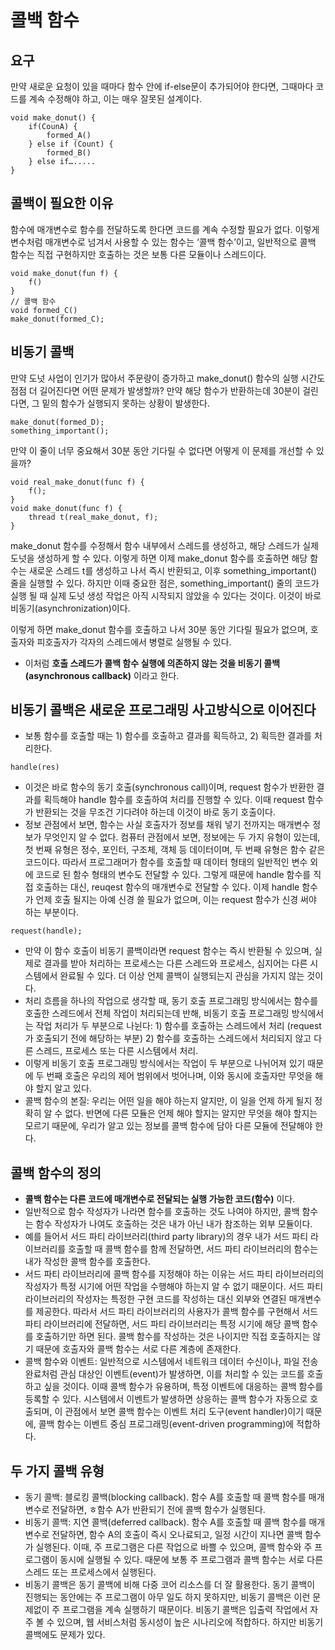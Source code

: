 # 콜백 함수

## 요구
만약 새로운 요청이 있을 때마다 함수 안에 if-else문이 추가되어야 한다면, 그때마다 코드를 계속 수정해야 하고, 이는 매우 잘못된 설계이다.

```
void make_donut() {
	if(CounA) {
		formed_A()
	} else if (Count) {
		formed_B()
	} else if….....
}
```

## 콜백이 필요한 이유
함수에 매개변수로 함수를 전달하도록 한다면 코드를 계속 수정할 필요가 없다. 이렇게 변수처럼 매개변수로 넘겨서 사용할 수 있는 함수는 ‘콜백 함수’이고, 일반적으로 콜백 함수는 직접 구현하지만 호출하는 것은 보통 다른 모듈이나 스레드이다.

```
void make_donut(fun f) {
	f()
}
// 콜백 함수
void formed_C() 
make_donut(formed_C);
```

## 비동기 콜백
만약 도넛 사업이 인기가 많아서 주문량이 증가하고 make_donut() 함수의 실행 시간도 점점 더 길어진다면 어떤 문제가 발생할까? 만약 해당 함수가 반환하는데 30분이 걸린다면, 그 밑의 함수가 실행되지 못하는 상황이 발생한다.

```
make_donut(formed_D);
something_important();
```

만약 이 줄이 너무 중요해서 30분 동안 기다릴 수 없다면 어떻게 이 문제를 개선할 수 있을까?

```
void real_make_donut(func f) {
	f();
}
void make_donut(func f) {
	thread t(real_make_donut, f);
}
```

make_donut 함수를 수정해서 함수 내부에서 스레드를 생성하고, 해당 스레드가 실제 도넛을 생성하게 할 수 있다. 이렇게 하면 이제 make_donut 함수를 호출하면 해당 함수는 새로운 스레드 t를 생성하고 나서 즉시 반환되고, 이후 something_important() 줄을 실행할 수 있다. 하지만 이때 중요한 점은, something_important() 줄의 코드가 실행 될 때 실제 도넛 생성 작업은 아직 시작되지 않았을 수 있다는 것이다. 이것이 바로 비동기(asynchronization)이다. 

이렇게 하면 make_donut 함수를 호출하고 나서 30분 동안 기다릴 필요가 없으며, 호출자와 피호출자가 각자의 스레드에서 병렬로 실행될 수 있다.

- 이처럼 **호출 스레드가 콜백 함수 실행에 의존하지 않는 것을 비동기 콜백(asynchronous callback)** 이라고 한다. 

## 비동기 콜백은 새로운 프로그래밍 사고방식으로 이어진다
- 보통 함수를 호출할 때는 1) 함수를 호출하고 결과를 획득하고, 2) 획득한 결과를 처리한다. 

```res = request(); 
handle(res)
```

- 이것은 바로 함수의 동기 호출(synchronous call)이며, request 함수가 반환한 결과를 획득해야 handle 함수를 호출하여 처리를 진행할 수 있다. 이때 request 함수가 반환되는 것을 무조건 기다려야 하는데 이것이 바로 동기 호출이다.
- 정보 관점에서 보면, 함수는 사실 호출자가 정보를 채워 넣기 전까지는 매개변수 정보가 무엇인지 알 수 없다. 컴퓨터 관점에서 보면, 정보에는 두 가지 유형이 있는데, 첫 번째 유형은 정수, 포인터, 구조체, 객체 등 데이터이며, 두 번째 유형은 함수 같은 코드이다. 따라서 프로그래머가 함수를 호출할 때 데이터 형태의 일반적인 변수 외에 코드로 된 함수 형태의 변수도 전달할 수 있다. 그렇게 때문에 handle 함수를 직접 호출하는 대신, reuqest 함수의 매개변수로 전달할 수 있다. 이제 handle 함수가 언제 호출 될지는 아예 신경 쓸 필요가 없으며, 이는 request 함수가 신경 써야 하는 부분이다. 
```
request(handle);
```
- 만약 이 함수 호출이 비동기 콜백이라면 request 함수는 즉시 반환될 수 있으며, 실제로 결과를 받아 처리하는 프로세스는 다른 스레드와 프로세스, 심지어는 다른 시스템에서 완료될 수 있다. 더 이상 언제 콜백이 실행되는지 관심을 가지지 않는 것이다. 
- 처리 흐름을 하나의 작업으로 생각할 때, 동기 호출 프로그래밍 방식에서는 함수를 호출한 스레드에서 전체 작업이 처리되는데 반해, 비동기 호출 프로그래밍 방식에서는 작업 처리가 두 부분으로 나뉜다: 1) 함수를 호출하는 스레드에서 처리 (request가 호출되기 전에 해당하는 부분) 2) 함수를 호출하는 스레드에서 처리되지 않고 다른 스레드, 프로세스 또는 다른 시스템에서 처리. 
- 이렇게 비동기 호출 프로그래밍 방식에서는 작업이 두 부분으로 나뉘어져 있기 때문에 두 번째 호출은 우리의 제어 범위에서 벗어나며, 이와 동시에 호출자만 무엇을 해야 할지 알고 있다. 
- 콜백 함수의 본질: 우리는 어떤 일을 해야 하는지 알지만, 이 일을 언제 하게 될지 정확히 알 수 없다. 반면에 다른 모듈은 언제 해야 할지는 알지만 무엇을 해야 할지는 모르기 때문에, 우리가 알고 있는 정보를 콜백 함수에 담아 다른 모듈에 전달해야 한다. 

## 콜백 함수의 정의
- **콜백 함수는 다른 코드에 매개변수로 전달되는 실행 가능한 코드(함수)** 이다.  
- 일반적으로 함수 작성자가 나라면 함수를 호출하는 것도 나여야 하지만, 콜백 함수는 함수 작성자가 나여도 호출하는 것은 내가 아닌 내가 참조하는 외부 모듈이다. 
- 예를 들어서 서드 파티 라이브러리(third party library)의 경우 내가 서드 파티 라이브러리를 호출할 때 콜백 함수를 함께 전달하면, 서드 파티 라이브러리의 함수는 내가 작성한 콜백 함수를 호출한다. 
- 서드 파티 라이브러리에 콜백 함수를 지정해야 하는 이유는 서드 파티 라이브러리의 작성자가 특정 시기에 어떤 작업을 수행해야 하는지 알 수 없기 때문이다. 서드 파티 라이브러리의 작성자는 특정한 구현 코드를 작성하는 대신 외부와 연결된 매개변수를 제공한다. 따라서 서드 파티 라이브러리의 사용자가 콜백 함수를 구현해서 서드 파티 라이브러리에 전달하면, 서드 파티 라이브러리는 특정 시기에 해당 콜백 함수를 호출하기만 하면 된다. 콜백 함수를 작성하는 것은 나이지만 직접 호출하지는 않기 때문에 호출자와 콜백 함수는 서로 다른 계층에 존재한다. 
- 콜백 함수와 이벤트: 일반적으로 시스템에서 네트워크 데이터 수신이나, 파일 전송 완료처럼 관심 대상인 이벤트(event)가 발생하면, 이를 처리할 수 있는 코드를 호출하고 싶을 것이다. 이때 콜백 함수가 유용하며, 특정 이벤트에 대응하는 콜백 함수를 등록할 수 있다. 시스템에서 이벤트가 발생하면 상응하는 콜백 함수가 자동으로 호출되며, 이 관점에서 보면 콜백 함수는 이벤트 처리 도구(event handler)이기 때문에, 콜백 함수는 이벤트 중심 프로그래밍(event-driven programming)에 적합하다.

## 두 가지 콜백 유형
- 동기 콜백: 블로킹 콜백(blocking callback). 함수 A를 호출할 때 콜백 함수를 매개 변수로 전달하면, ㅎ함수 A가 반환되기 전에 콜백 함수가 실행된다. 
- 비동기 콜백: 지연 콜백(deferred callback). 함수 A를 호출할 때 콜백 함수를 매개 변수로 전달하면, 함수 A의 호출이 즉시 오나료되고, 일정 시간이 지나면 콜백 함수가 실행된다. 이때, 주 프로그램은 다른 작업으로 바쁠 수 있으며, 콜백 함수와 주 프로그램이 동시에 실행될 수 있다. 때문에 보통 주 프로그램과 콜백 함수는 서로 다른 스레드 또는 프로세스에서 실행된다. 
- 비동기 콜백은 동기 콜백에 비해 다중 코어 리소스를 더 잘 활용한다. 동기 콜백이 진행되는 동안에는 주 프로그램이 아무 일도 하지 못하지만, 비동기 콜백은 이런 문제없이 주 프로그램을 계속 실행하기 때문이다. 비동기 콜백은 입출력 작업에서 자주 볼 수 있으며, 웹 서비스처럼 동시성이 높은 시나리오에 적합하다. 하지만 비동기 콜백에도 문제가 있다.